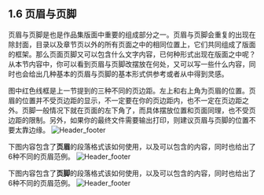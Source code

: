## 1.6 页眉与页脚 ##

页眉与页脚是也是作品集版面中重要的组成部分之一。页眉与页脚会重复的出现在除封面，目录以及章节页以外的所有页面之中的相同位置上，它们共同组成了版面的框架。那么页面页脚又可以包含什么文字内容，已何种形式出现在版面之中呢？从本节内容中，你可以看到页眉与页脚改摆放在何处，又可以写一些什么内容，同时也会给出几种基本的页眉与页脚的基本形式供参考或者从中得到灵感。

图中红色线框是上一节提到的三种不同的页边距。左上和右上角为页眉的位置。页眉的位置并不受页边距的显示，不一定要在你的页边距内，也不一定在页边距之外。页脚一般情况下就在页面的左下角了，而具体摆放位置和页面同理，也不受页边距的限制。另外，如果你的最终文件需要输出打印，则建议页眉与页脚的位置不要太靠边缘。
![Header_footer](http://kitpic.makebi.net/layout/c6/ldk_22.jpg)

下图内容包含了**页眉**的段落格式该如何使用，以及可以包含的内容，同时也给出了6种不同的页眉范例。
![Header_footer](http://kitpic.makebi.net/layout/c6/ldk_23.jpg)

下图内容包含了**页脚**的段落格式该如何使用，以及可以包含的内容，同时也给出了6种不同的页眉范例。
![Header_footer](http://kitpic.makebi.net/layout/c6/ldk_24.jpg)
